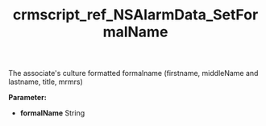 ﻿---
title: crmscript_ref_NSAlarmData_SetFormalName
description: NSAlarmData.SetFormalName(String formalName)
intellisense: NSAlarmData.SetFormalName
keywords: NSAlarmData, GetFormalName
so.topic: reference
---

The associate's culture formatted formalname (firstname, middleName and lastname, title, mrmrs)

**Parameter:** 
 - **formalName** String

